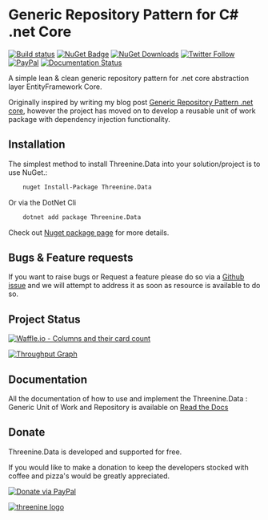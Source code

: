 # Generic Repository Pattern for C#  .net Core

[![Build status](https://ci.appveyor.com/api/projects/status/6ob8lbutfecvi5n3/branch/master?svg=true)](https://ci.appveyor.com/project/garywoodfine/genericrepository/branch/master)  [![NuGet Badge](https://buildstats.info/nuget/Threenine.Data)](https://www.nuget.org/packages/Threenine.Data/) [![NuGet Downloads](http://img.shields.io/nuget/dt/Threenine.Data.svg?style=flat)](https://www.nuget.org/packages/Threenine.Data/)  [![Twitter Follow](https://img.shields.io/twitter/follow/threenine39.svg?style=social?maxAge=2592000)](https://twitter.com/threenine39) [![PayPal](https://img.shields.io/badge/paypal-donate-yellow.svg)](https://www.paypal.me/geekiam) [![Documentation Status](https://readthedocs.org/projects/genericrepository/badge/?version=latest)](http://genericrepository.readthedocs.io/en/latest/?badge=latest) 

A simple lean & clean generic repository pattern for .net core  abstraction layer EntityFramework Core.


Originally inspired by writing my blog post  [Generic Repository Pattern .net core](https://garywoodfine.com/generic-repository-pattern-net-core/), however the project has moved on to develop a reusable unit of work package with dependency injection functionality.



## Installation

The simplest method to install Threenine.Data into your solution/project is to use NuGet.:

```bash
    nuget Install-Package Threenine.Data
```

Or via the DotNet Cli

```bash
    dotnet add package Threenine.Data
```

Check out [Nuget package page](https://www.nuget.org/packages/Threenine.Data/) for more details.


## Bugs & Feature requests


If you want to raise bugs or Request a feature please do so via a [Github issue](https://github.com/threenine/Threenine.Data/issues) and we will attempt to address it as soon as resource is available to do so.

## Project Status

[![Waffle.io - Columns and their card count](https://badge.waffle.io/threenine/Threenine.Data.svg?columns=all)](https://waffle.io/threenine/Threenine.Data)
 
 

[![Throughput Graph](https://graphs.waffle.io/threenine/Threenine.Data/throughput.svg)](https://waffle.io/threenine/Threenine.Data/metrics)

## Documentation 

All the documentation of how to use and implement the Threenine.Data : Generic Unit of Work and Repository is available on  [Read the Docs](http://genericrepository.readthedocs.io/en/latest/?badge=latest)

## Donate

 Threenine.Data is developed and supported for free.

If you would like to make a donation to keep the developers stocked with coffee and pizza's would be greatly appreciated.

[![Donate via PayPal](https://garywoodfine.com/wp-content/plugins/stop-web-crawlers/images/donate.en.png)](https://www.paypal.me/geekiam/)

[![threenine logo](http://static.threenine.co.uk/img/github_footer.png)](https://threenine.co.uk/)